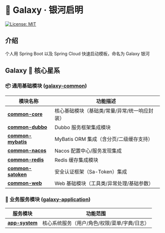 # 🌌 Galaxy · 银河启明

[![License: MIT](https://img.shields.io/badge/License-MIT-yellow.svg)](./LICENSE)

## 介绍

个人用 Spring Boot 以及 Spring Cloud 快速启动模板，命名为 Galaxy 银河

## Galaxy 🌠 核心星系

### 📦 通用基础模块 ([galaxy-common](./galaxy-common))

| 模块名称                                                 | 功能描述                       |
|------------------------------------------------------|----------------------------|
| **[common-core](./galaxy-common/common-core)**       | 核心基础模块（基础类/常量/异常/统一响应封装）   |
| **[common-dubbo](./galaxy-common/common-dubbo)**     | Dubbo 服务框架集成模块             |
| **[common-mybatis](./galaxy-common/common-mybatis)** | MyBatis ORM 集成（含分页/二级缓存支持） |
| **[common-nacos](./galaxy-common/common-nacos)**     | Nacos 配置中心/服务发现集成          |
| **[common-redis](./galaxy-common/common-redis)**     | Redis 缓存集成模块               |
| **[common-satoken](./galaxy-common/common-satoken)** | 安全认证框架（Sa-Token）集成         |
| **[common-web](./galaxy-common/common-web)**         | Web 基础模块（工具类/异常处理/基础参数）    |

### 🚀 业务服务模块 ([galaxy-application](./galaxy-application))

| 服务模块                                       | 功能范围                                      |
| ---------------------------------------------- | --------------------------------------------- |
| **[app-system](./galaxy-application/-system)** | 核心系统服务（用户/角色/权限/菜单/字典/日志） |
